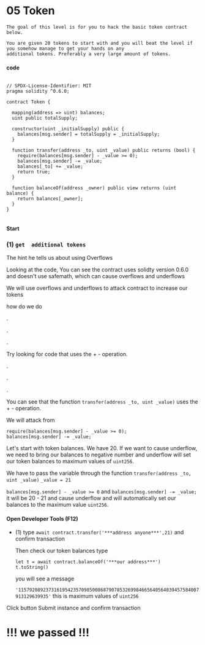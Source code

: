 # 05 Token

```
The goal of this level is for you to hack the basic token contract below.

You are given 20 tokens to start with and you will beat the level if you somehow manage to get your hands on any 
additional tokens. Preferably a very large amount of tokens.
```
####  code
```

// SPDX-License-Identifier: MIT
pragma solidity ^0.6.0;

contract Token {

  mapping(address => uint) balances;
  uint public totalSupply;

  constructor(uint _initialSupply) public {
    balances[msg.sender] = totalSupply = _initialSupply;
  }

  function transfer(address _to, uint _value) public returns (bool) {
    require(balances[msg.sender] - _value >= 0);
    balances[msg.sender] -= _value;
    balances[_to] += _value;
    return true;
  }

  function balanceOf(address _owner) public view returns (uint balance) {
    return balances[_owner];
  }
}


```

#### Start 


### (1) `get  additional tokens`

The hint he tells us about using Overflows




Looking at the code, You can see  the contract uses solidty version 0.6.0 and doesn't use safemath, 
which can cause overflows and underflows

We will use overflows and underflows to attack contract to increase our tokens

how do we do

.

.

.

Try looking for code that uses the + - operation.

.

.

.

You can see that the function `transfer(address _to, uint _value)` uses the + - operation. 

We will attack from 
```
require(balances[msg.sender] - _value >= 0);
balances[msg.sender] -= _value;

```

Let's start with token balances. We have 20. If we want to cause underflow, we need to bring our balances to negative number and underflow will set our token balances to  maximum values of `uint256`. 


We have to pass the variable through the function `transfer(address _to, uint _value)` `_value = 21`  


`balances[msg.sender] - _value >= 0` and `balances[msg.sender] -= _value;` it will be 20 - 21 and cause underflow and will automatically set our balances to the maximum value `uint256`. 

#### Open Developer Tools (F12)

- (1)  type `await contract.transfer('***address anyone***',21)` and confirm transaction

    Then check our token balances type  
    ```
    let t = await contract.balanceOf('***our address***')
    t.toString()
    ```

   you will see a message 
   
   `'115792089237316195423570985008687907853269984665640564039457584007913129639935'` this is maximum values of `uint256`






Click button Submit instance and confirm transaction

# !!! we passed !!!


